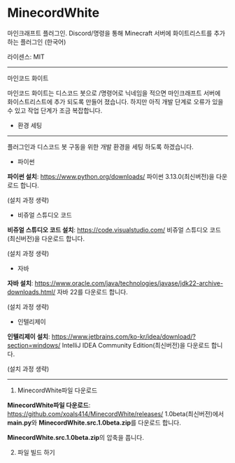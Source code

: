 # MinecordWhite
마인크래프트 플러그인. Discord/명령을 통해 Minecraft 서버에 화이트리스트를 추가하는 플러그인 (한국어)

라이센스: MIT

---
마인코드 화이트

마인코드 화이트는 디스코드 봇으로 /명령어로 닉네임을 적으면 마인크래프트 서버에 화이스트리스트에 추가 되도록 만들어 졌습니다.
하지만 아직 개발 단계로 오류가 있을 수 있고 작업 단계가 조금 복잡합니다.


- 환경 세팅
---

플러그인과 디스코드 봇 구동을 위한 개발 환경을 세팅 하도록 하겠습니다.


- 파이썬

**파이썬 설치**: https://www.python.org/downloads/
파이썬 3.13.0(최신버전)을 다운로드 합니다.

(설치 과정 생략)


- 비쥬얼 스튜디오 코드

**비쥬얼 스튜디오 코드 설치**: https://code.visualstudio.com/
비쥬얼 스튜디오 코드(최신버전)을 다운로드 합니다.

(설치 과정 생략)


- 자바

**자바 설치**: https://www.oracle.com/java/technologies/javase/jdk22-archive-downloads.html/
자바 22를 다운로드 합니다.

(설치 과정 생략)


- 인텔리제이

**인텔리제이 설치**: https://www.jetbrains.com/ko-kr/idea/download/?section=windows/
IntelliJ IDEA Community Edition(최신버전)을 다운로드 합니다.

(설치 과정 생략)

---
1. MinecordWhite파일 다운로드


**MinecordWhite파일 다운로드**: https://github.com/xoals414/MinecordWhite/releases/
1.0beta(최신버전)에서 **main.py**와 **MinecordWhite.src.1.0beta.zip**를 다운로드 합니다.

**MinecordWhite.src.1.0beta.zip**의 압축을 풉니다.

2. 파일 빌드 하기
